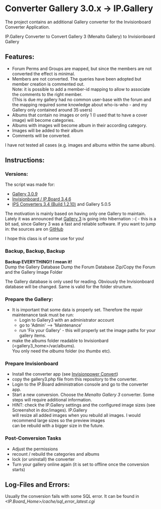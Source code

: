 # Converter Gallery 3.0.x -> IP.Gallery


The project contains an additional Gallery converter for the Invisionboard Converter Application.


IP.Gallery Converter to Convert Gallery 3 (Menalto Gallery) to Invisionboard Gallery

## Features:
-   Forum Perms and Groups are mapped, but since the members are not converted the effect is minimal.
-   Members are not converted. The queries have been adopted but member creation is commented out.  
    Note: it is possible to add a member-id mapping to allow to associate the comments to the right member.  
    (This is due my gallery had no common user-base with the forum and the mapping required some knowledge about
    who-is-who - and my Gallery only contained around 35 users)
-   Albums that contain no images or only 1 (I used that to have a cover image) will become categories.
-   Albums with images will become album in their according category.
-   Images will be added to their album
-   Comments will be converted.
 
I have not tested all cases (e.g. images and albums within the same album).

## Instructions:

### Versions:

The script was made for:

-   [Gallery 3.0.9](http://galleryproject.org/)
-   [Invisionboard / 	IP.Board 3.4.6](http://www.invisionpower.com/apps/board/)
-   [IPS Converters 3.4 (Build 1.2.10)](http://community.invisionpower.com/files/file/4715-ips-converters/) and Gallery 5.0.5

The motivation is mainly based on having only one Gallery to maintain. Lately it was announced 
that [Gallery 3](http://galleryproject.org/time-to-hibernate) is going into hibernation :-( - this
is a bit sad, since Gallery 3 was a fast and reliable software. If you want to jump in: the sources
are on [GitHub](https://github.com/wemu/ipb-convert-gallery3)

I hope this class is of some use for you!


### Backup, Backup, Backup

**Backup EVERYTHING!! I mean it!**  
Dump the Gallery Database
Dump the Forum Database
Zip/Copy the Forum and the Gallery Image Folder

The Gallery database is only used for reading. Obviously the Invisionboard database will be changed. Same
is valid for the folder structure.

### Prepare the Gallery:

-   It is important that some data is properly set. Therefore the repair maintenance task must be run:
    -   Login to Gallery3 with an administrator account
    -   go to 'Admin' --> 'Maintenance'
    -   run 'Fix your Gallery' - this will properly set the image paths for your gallery items.
-   make the albums folder readable to Invisionbard (<gallery3_home>/var/albums).  
    You only need the *albums* folder (no *thumbs* etc).

### Prepare Invisionboard

- Install the converter app (see [Invisionpower Convert](http://www.invisionpower.com/convert))
- copy the gallery3.php file from this repository to the converter.
- Login to the IP.Board administration console and go to the converter app.
- Start a new conversion. Choose the *Menalto Gallery 3* converter. Some steps will require additional information.
- HINT: check the IP.Gallery settings and the configured image sizes (see Screenshot in doc/images). IP.Gallery  
  will resize all added images when you rebuild all images. I would recommend large sizes so the preview images  
  can be rebuild with a bigger size in the future.

### Post-Conversion Tasks

- Adjust the permissions
- recount / rebuild the categories and albums
- lock (or uninstall) the converter
- Turn your gallery online again (it is set to offline once the conversion starts)


## Log-Files and Errors:

Usually the conversion fails with some SQL error. It can be found in *<IP.Board_Home>/cache/sql_error_latest.cgi*
